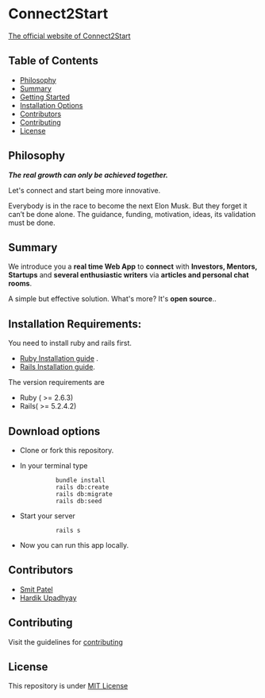 # **Connect2Start** 

[The official website of Connect2Start](http://connect2start.herokuapp.com/)

## Table of Contents
- [Philosophy](#philosophy)
- [Summary](#summary)
- [Getting Started](#getting-started)
- [Installation Options](#installation-options)
- [Contributors](#contributors)
- [Contributing](#contributing)
- [License](#license)


## Philosophy 		
***The real growth can only be achieved together.***

Let's connect and start being more innovative.

Everybody is in the race to become the next Elon Musk. But they forget it can’t be done alone. The guidance, funding, motivation, ideas, its validation must be done.

## Summary


We introduce you a  **real time Web App**  to  **connect**  with  **Investors, Mentors, Startups**  and  **several enthusiastic writers**  via  **articles and personal chat rooms**.

A simple but effective solution. What's more? It's  **open source**..

## Installation Requirements:
You need to install ruby and rails first.
- [Ruby Installation guide](https://www.ruby-lang.org/en/documentation/installation/) .
- [Rails Installation guide](https://guides.rubyonrails.org/v5.0/getting_started.html).

The version requirements are

- Ruby ( >= 2.6.3)
- Rails( >= 5.2.4.2)


## Download options

- Clone or fork this repository.
- In your terminal type
	
				bundle install
				rails db:create
				rails db:migrate
				rails db:seed
- Start your server
 						
				rails s
- Now you can run this app locally.

## Contributors
- [Smit Patel](https://github.com/C2OO13)
- [Hardik Upadhyay](https://github.com/Simply-divine)

## Contributing

Visit the guidelines for [contributing](https://github.com/Simply-divine/Starter_Rails/blob/master/CONTRIBUTING.md)

## License
This repository is under [MIT License](https://github.com/Simply-divine/Starter_Rails/blob/master/LICENSE)

